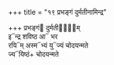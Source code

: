 +++
title = "१९ प्रभङ्गं दुर्मतीनामिन्द्र"

+++
प्रभङ्गं᳓ दुर्मतीना᳐᳓म्  
इ᳓न्द्र शविष्ठ आ᳓ भर  
रयि᳓म् अस्म᳓भ्यं यु᳓ज्यं चोदयन्मते  
ज्य᳓यिष्ठं+ चोदयन्मते